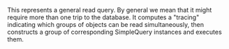 This represents a general read query. By general we mean that it might require more than one trip to the database. It computes a "tracing" indicating which groups of objects can be read simultaneously, then constructs a group of corresponding SimpleQuery instances and executes them.